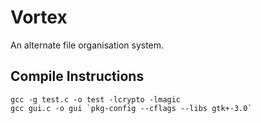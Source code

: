 # Vortex
An alternate file organisation system. 

## Compile Instructions
```
gcc -g test.c -o test -lcrypto -lmagic
gcc gui.c -o gui `pkg-config --cflags --libs gtk+-3.0`
```
